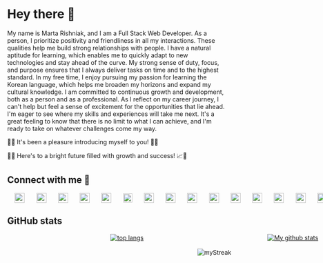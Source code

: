 # Hey there 👋

My name is Marta Rishniak, and I am a Full Stack Web Developer. As a person, I prioritize positivity and friendliness in all
my interactions. These qualities help me build strong relationships with people. I have a natural aptitude for learning,
which enables me to quickly adapt to new technologies and stay ahead of the curve. My strong sense of duty, focus, and
purpose ensures that I always deliver tasks on time and to the highest standard. In my free time, I enjoy pursuing my
passion for learning the Korean language, which helps me broaden my horizons and expand my cultural knowledge. I am
committed to continuous growth and development, both as a person and as a professional. As I reflect on my career
journey, I can't help but feel a sense of excitement for the opportunities that lie ahead. I'm eager to see where my
skills and experiences will take me next. It's a great feeling to know that there is no limit to what I can achieve, and
I'm ready to take on whatever challenges come my way.

🌟🙌 It's been a pleasure introducing myself to you! 👋😄

🤝✨ Here's to a bright future filled with growth and success! 📈💼

## Connect with me 🤗

<div style="text-decoration: none; background-color: transparent; display: flex; justify-content: space-evenly; align-items: center; height: 23px; column-gap: 10px; width: 100vw">
<a style="text-decoration: none; background-color: transparent; color: transparent;" href="https://www.linkedin.com/in/marta-rishnyak-b9197a212">
  <img alt="Linkedin" src="https://cdn1.iconfinder.com/data/icons/logotypes/32/circle-linkedin-128.png" height="23px"/>
</a>
<a style="text-decoration: none; background-color: transparent; color: transparent;" href="https://www.upwork.com/freelancers/~01de25c3f5543a40b5">
  <img alt="Upwork" src="https://cdn2.iconfinder.com/data/icons/picons-social/57/79-upwork-2-512.png" height="23px"/>
</a>
<a style="text-decoration: none; background-color: transparent; color: transparent;" href="https://www.instagram.com/_marta.ri_">
  <img alt="Instagram" src="https://cdn2.iconfinder.com/data/icons/social-icons-33/128/Instagram-128.png" height="23px"/>
</a>
<a style="text-decoration: none; background-color: transparent; color: transparent;" href="https://www.threads.net/@_marta.ri_">
  <img alt="Threads" src="https://cdn4.iconfinder.com/data/icons/threads-by-instagram/128/threads-logo-brand-sign-512.png" height="23px"/>
</a>
<a style="text-decoration: none; background-color: transparent; color: transparent;" href="https://www.facebook.com/marta.rishnyak">
  <img alt="Facebook" src="https://cdn2.iconfinder.com/data/icons/social-media-2285/512/1_Facebook2_colored_svg-128.png" height="23px"/>
</a>
<a style="text-decoration: none; background-color: transparent; color: transparent;" href="https://twitter.com/rishniak_m">
<img alt="Twitter" src="https://cdn4.iconfinder.com/data/icons/social-media-black-white-2/1227/X-512.png" height="21px"/>
</a>
<a style="text-decoration: none; background-color: transparent; color: transparent;" href="https://join.skype.com/invite/EPDGdSyhCi0M">
<img alt="Skype" src="https://cdn3.iconfinder.com/data/icons/social-media-2169/24/social_media_social_media_logo_skype-128.png" height="23px"/>
</a>
<a style="text-decoration: none; background-color: transparent; color: transparent;" href="mailto:rishyakmarta@gmail.com">
<img alt="Gmail" src="https://cdn1.iconfinder.com/data/icons/google-new-logos-1/32/gmail_new_logo-128.png" height="23px"/>
</a>
<a style="text-decoration: none; background-color: transparent; color: transparent;" href="https://tinyurl.com/9u8cxxru">
<img alt="Viber" src="https://cdn3.iconfinder.com/data/icons/social-media-2169/24/social_media_social_media_logo_viber-128.png" height="23px"/>
</a>
<a style="text-decoration: none; background-color: transparent; color: transparent;" href="https://t.me/marta_ri">
<img alt="Telegram" src="https://cdn4.iconfinder.com/data/icons/logos-and-brands/512/335_Telegram_logo-512.png" height="23px"/>
</a>
<a style="text-decoration: none; background-color: transparent; color: transparent;" href="https://m.me/marta.rishnyak">
<img alt="Messenger" src="https://cdn4.iconfinder.com/data/icons/social-media-2285/1024/logo-512.png" height="23px"/>
</a>
<a style="text-decoration: none; background-color: transparent; color: transparent;" href="https://api.whatsapp.com/send?phone=380971604558">
<img alt="WhatsApp" src="https://cdn3.iconfinder.com/data/icons/2018-social-media-logotypes/1000/2018_social_media_popular_app_logo-whatsapp-128.png" height="23px"/>
</a>
<a style="text-decoration: none; background-color: transparent; color: transparent;" href="https://discordapp.com/users/764082631708246046">
<img alt="Discord" src="https://cdn3.iconfinder.com/data/icons/social-network-flat-3/100/Discord-128.png" height="23px"/>
</a>
<a style="text-decoration: none; background-color: transparent; color: transparent;" href="https://www.twitch.tv/marta_ri_03">
<img alt="Twitch" src="https://cdn4.iconfinder.com/data/icons/logos-brands-7/512/twitch-128.png" height="23px"/>
</a>
<a style="text-decoration: none; background-color: transparent; color: transparent;" href="https://www.tiktok.com/@martarishniak">
<img alt="TikTok" src="https://cdn4.iconfinder.com/data/icons/social-media-flat-7/64/Social-media_Tiktok-128.png" height="23px"/>
</a>
<a style="text-decoration: none; background-color: transparent; color: transparent;" href="https://www.snapchat.com/add/rishniakmarta?share_id=mVj-kYNPMi8locale=en-US">
<img alt="Snapchat" src="https://cdn3.iconfinder.com/data/icons/2018-social-media-logotypes/1000/2018_social_media_popular_app_logo_snapchat-128.png" height="23px"/>
</a>
<a style="text-decoration: none; background-color: transparent; color: transparent;" href="https://www.pinterest.com/marta_ri5217">
<img alt="Pinterest" src="https://cdn2.iconfinder.com/data/icons/social-media-2285/512/1_Pinterest_colored_svg-128.png" height="23px"/>
</a>
<a style="text-decoration: none; background-color: transparent; color: transparent;" href="https://open.spotify.com/user/qfbsu4v757dap6w5aarcwva9h?si=aliEcTQPQ6-tulm7fzZu8Q&utm_source=copy-link">
<img alt="Spotify" src="https://cdn2.iconfinder.com/data/icons/social-icons-33/128/Spotify-128.png" height="23px"/>
</a>
<a style="text-decoration: none; background-color: transparent; color: transparent;" href="https://soundcloud.com/marta-rishnyak?utm_source=clipboard&utm_medium=text&utm_campaign=social_sharing">
<img alt="Soundcloud" src="https://cdn2.iconfinder.com/data/icons/social-icons-33/128/Soundcloud-128.png" height="23px"/>
</a>
</div>

[//]: # (## Tech Stack 💻)

[//]: # ()
[//]: # (<div style="display: flex; flex-wrap: wrap; justify-content: space-evenly; column-gap: 2vw;">)

[//]: # (  <div style="width: fit-content">)

[//]: # (    <h3>Frontend</h3>)

[//]: # (    <ul style="list-style: none">)

[//]: # (      <li>JavaScript</li>)

[//]: # (      <li>HTML</li>)

[//]: # (      <li>CSS</li>)

[//]: # (      <li>TypeScript</li>)

[//]: # (      <li>React</li>)

[//]: # (      <li>React Native</li>)

[//]: # (      <li>Angular</li>)

[//]: # (    </ul>)

[//]: # (  </div>)

[//]: # ()
[//]: # (  <div style="width: fit-content">)

[//]: # (    <h3>DevOps</h3>)

[//]: # (    <ul style="list-style: none">)

[//]: # (      <li>Docker</li>)

[//]: # (      <li>AWS EC2</li>)

[//]: # (      <li>AWS S3</li>)

[//]: # (      <li>Git</li>)

[//]: # (      <li>GitHub</li>)

[//]: # (    </ul>)

[//]: # (  </div>)

[//]: # ()
[//]: # (  <div style="width: fit-content">)

[//]: # (    <h3>Data</h3>)

[//]: # (    <ul style="list-style: none">)

[//]: # (      <li>CRUD</li>)

[//]: # (      <li>SQL</li>)

[//]: # (      <li>MySQL</li>)

[//]: # (      <li>MongoDB</li>)

[//]: # (      <li>Mongoose ODM</li>)

[//]: # (      <li>TypeORM</li>)

[//]: # (    </ul>)

[//]: # (  </div>)

[//]: # ()
[//]: # (  <div style="width: fit-content">)

[//]: # (    <h3>API Documentation</h3>)

[//]: # (    <ul style="list-style: none">)

[//]: # (      <li>Swagger</li>)

[//]: # (    </ul>)

[//]: # (  </div>)

[//]: # ()
[//]: # (  <div style="width: fit-content">)

[//]: # (    <h3>Security</h3>)

[//]: # (    <ul style="list-style: none">)

[//]: # (      <li>Bcrypt</li>)

[//]: # (      <li>JSON Web Token</li>)

[//]: # (    </ul>)

[//]: # (  </div>)

[//]: # ()
[//]: # (  <div style="width: fit-content">)

[//]: # (    <h3>Email and SMS Services</h3>)

[//]: # (    <ul style="list-style: none">)

[//]: # (      <li>Nodemailer</li>)

[//]: # (      <li>Twilio</li>)

[//]: # (    </ul>)

[//]: # (  </div>)

[//]: # ()
[//]: # (  <div style="width: fit-content">)

[//]: # (    <h3>Scheduled tasks</h3>)

[//]: # (    <ul style="list-style: none">)

[//]: # (      <li>Cron jobs</li>)

[//]: # (    </ul>)

[//]: # (  </div>)

[//]: # ()
[//]: # (  <div style="width: fit-content">)

[//]: # (    <h3>Real-time communication</h3>)

[//]: # (    <ul style="list-style: none">)

[//]: # (      <li>Socket.io</li>)

[//]: # (    </ul>)

[//]: # (  </div>)

[//]: # ()
[//]: # (  <div style="width: fit-content">)

[//]: # (    <h3>Testing</h3>)

[//]: # (    <ul style="list-style: none">)

[//]: # (      <li>Quality Assurance/Quality Control</li>)

[//]: # (    </ul>)

[//]: # (  </div>)

[//]: # ()
[//]: # (  <div style="width: fit-content">)

[//]: # (    <h3>Backend</h3>)

[//]: # (    <ul style="list-style: none">)

[//]: # (      <li>REST Services</li>)

[//]: # (      <li>GraphQL</li>)

[//]: # (      <li><b>JavaScript</b>)

[//]: # (        <ul style="list-style: none">)

[//]: # (            <li>Node.js</li>)

[//]: # (            <li>Express.js</li>)

[//]: # (            <li>NestJS</li>)

[//]: # (        </ul>)

[//]: # (      </li>)

[//]: # (      <li><b>Python</b>)

[//]: # (        <ul style="list-style: none">)

[//]: # (            <li>Python Core</li>)

[//]: # (            <li>Python Django Rest Framework</li>)

[//]: # (        </ul>)

[//]: # (      </li>)

[//]: # (      <li><b>Java</b>)

[//]: # (        <ul style="list-style: none">)

[//]: # (            <li>Java Core</li>)

[//]: # (            <li>JDBC</li>)

[//]: # (            <li>Java Persistence API</li>)

[//]: # (            <li>Hibernate</li>)

[//]: # (            <li>Spring Framework</li>)

[//]: # (        </ul>)

[//]: # (      </li>)

[//]: # (    </ul>)

[//]: # (  </div>)

[//]: # (</div>)

[//]: # ()
[//]: # (<style>)

[//]: # (  ul li:before {)

[//]: # (    content: "⭐ ";)

[//]: # (  })

[//]: # (</style>)

## GitHub stats

<div style="text-align: center; display: flex; justify-content: space-evenly; align-items: center; column-gap: 5vw; width: 100vw;">
  <a href="https://github.com/anuraghazra/github-readme-stats"><img style="display: block; margin: 0 auto;" src="https://github-readme-stats.vercel.app/api/top-langs/?username=martari03&layout=compact&hide_border=true&bg_color=00000000&text_color=3498db" alt="top langs"/></a>
  <a href="https://github.com/anuraghazra/github-readme-stats"><img style="display: block; margin: 0 auto;" src="https://github-readme-stats.vercel.app/api?username=martari03&show_icons=true&include_all_commits=true&hide_border=true&bg_color=00000000&text_color=3498db" alt="My github stats"/></a> 
</div>
<br/>
<div style="text-align: center; display: flex; align-items: center; justify-content: space-evenly; width: 100vw;">
  <img src="https://github-readme-streak-stats.herokuapp.com/?user=martari03&date_format=Y.n.j&theme=transparent&hide_border=true" alt="myStreak"/>
</div>